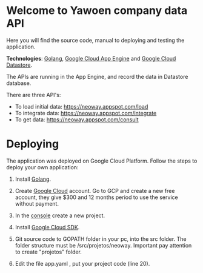 # Welcome to Yawoen company data API

Here you will find the source code, manual to deploying and testing the application.

**Technologies**: [Golang](https://golang.org/), [Google Cloud App Engine](https://cloud.google.com/appengine/) and [Google Cloud Datastore](https://cloud.google.com/datastore/).

The APIs are running in the App Engine, and record the data in Datastore database.

There are three API's:

 - To load initial data: https://neoway.appspot.com/load
 - To integrate data: https://neoway.appspot.com/integrate
 - To get data: https://neoway.appspot.com/consult
 

# Deploying

The application was deployed on Google Cloud Platform. Follow the steps to deploy your own application:

1) Install [Golang](https://golang.org/doc/install).

2) Create [Google Cloud](http://cloud.google.com) account. Go to GCP and create a new free account, they give $300 and 12 months period to use the service without payment.
    
3) In the [console](https://console.cloud.google.com) create a new project.

4) Install [Google Cloud SDK](https://cloud.google.com/sdk/docs/quickstarts).

5) Git source code to GOPATH folder in your pc, into the src folder. The folder structure must be /src/projetos/neoway. Important pay attention to create "projetos" folder.

6) Edit the file app.yaml , put your project code (line 20). 
